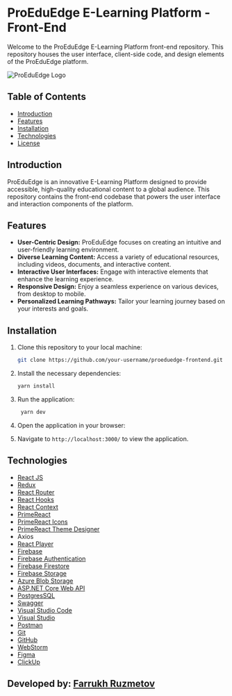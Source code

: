 # ProEduEdge E-Learning Platform - Front-End

Welcome to the ProEduEdge E-Learning Platform front-end repository. This repository houses the user interface, client-side code, and design elements of the ProEduEdge platform.

![ProEduEdge Logo](link-to-your-logo.png)

## Table of Contents

- [Introduction](#introduction)
- [Features](#features)
- [Installation](#installation)
- [Technologies](#technologies)
- [License](#license)

## Introduction

ProEduEdge is an innovative E-Learning Platform designed to provide accessible, high-quality educational content to a global audience. This repository contains the front-end codebase that powers the user interface and interaction components of the platform.

## Features

- **User-Centric Design:** ProEduEdge focuses on creating an intuitive and user-friendly learning environment.
- **Diverse Learning Content:** Access a variety of educational resources, including videos, documents, and interactive content.
- **Interactive User Interfaces:** Engage with interactive elements that enhance the learning experience.
- **Responsive Design:** Enjoy a seamless experience on various devices, from desktop to mobile.
- **Personalized Learning Pathways:** Tailor your learning journey based on your interests and goals.

## Installation

1. Clone this repository to your local machine:

   ```bash
   git clone https://github.com/your-username/proeduedge-frontend.git
    ```
2. Install the necessary dependencies:

   ```bash
   yarn install
   ```
3. Run the application:

   ```bash
    yarn dev
    ```
4. Open the application in your browser:
5. Navigate to `http://localhost:3000/` to view the application.

## Technologies
- [React JS](https://reactjs.org/)
- [Redux](https://redux.js.org/)
- [React Router](https://reactrouter.com/)
- [React Hooks](https://reactjs.org/docs/hooks-intro.html)
- [React Context](https://reactjs.org/docs/context.html)
- [PrimeReact](https://www.primefaces.org/primereact/)
- [PrimeReact Icons](https://www.primefaces.org/primereact/showcase/#/icons)
- [PrimeReact Theme Designer](https://www.primefaces.org/designer/primereact)
- Axios
- [React Player](https://www.npmjs.com/package/react-player)
- [Firebase](https://firebase.google.com/)
- [Firebase Authentication](https://firebase.google.com/docs/auth)
- [Firebase Firestore](https://firebase.google.com/docs/firestore)
- [Firebase Storage](https://firebase.google.com/docs/storage)
- [Azure Blob Storage](https://azure.microsoft.com/en-us/services/storage/blobs/)
- [ASP.NET Core Web API](https://docs.microsoft.com/en-us/aspnet/core/web-api/?view=aspnetcore-6.0)
- [PostgresSQL](https://www.postgresql.org/)
- [Swagger](https://swagger.io/)
- [Visual Studio Code](https://code.visualstudio.com/)
- [Visual Studio](https://visualstudio.microsoft.com/)
- [Postman](https://www.postman.com/)
- [Git](https://git-scm.com/)
- [GitHub](https://github.com/)
- [WebStorm](https://www.jetbrains.com/webstorm/)
- [Figma](https://www.figma.com/)
- [ClickUp](https://clickup.com/)

## Developed by: [Farrukh Ruzmetov](https://github.com/ruzfardev/)
